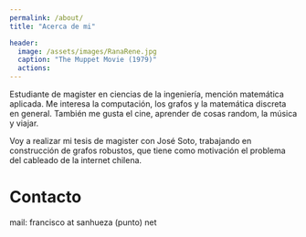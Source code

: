 ```yaml
---
permalink: /about/
title: "Acerca de mi"

header:
  image: /assets/images/RanaRene.jpg
  caption: "The Muppet Movie (1979)"
  actions:
---
```


Estudiante de magister en ciencias de la ingeniería, mención matemática aplicada. Me interesa la computación, los grafos y la matemática discreta en general. También me gusta el cine, aprender de cosas random, la música y viajar.

Voy a realizar mi tesis de magister con José Soto, trabajando en construcción de grafos robustos, que tiene como motivación el problema del cableado de la internet chilena.

Contacto
=========
mail: francisco at sanhueza (punto) net